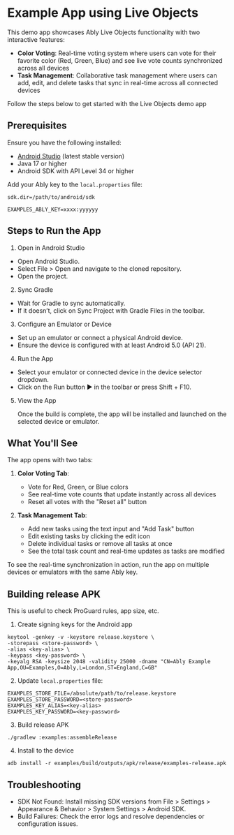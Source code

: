 # Example App using Live Objects

This demo app showcases Ably Live Objects functionality with two interactive features:

- **Color Voting**: Real-time voting system where users can vote for their favorite color (Red, Green, Blue) and see live vote counts synchronized across all devices
- **Task Management**: Collaborative task management where users can add, edit, and delete tasks that sync in real-time across all connected devices

Follow the steps below to get started with the Live Objects demo app

## Prerequisites

Ensure you have the following installed:
- [Android Studio](https://developer.android.com/studio) (latest stable version)
- Java 17 or higher
- Android SDK with API Level 34 or higher

Add your Ably key to the `local.properties` file:

```properties
sdk.dir=/path/to/android/sdk

EXAMPLES_ABLY_KEY=xxxx:yyyyyy
```

## Steps to Run the App

1. Open in Android Studio

  - Open Android Studio.
  - Select File > Open and navigate to the cloned repository.
  - Open the project.

2. Sync Gradle

  - Wait for Gradle to sync automatically.
  - If it doesn’t, click on Sync Project with Gradle Files in the toolbar.

3. Configure an Emulator or Device

  - Set up an emulator or connect a physical Android device.
  - Ensure the device is configured with at least Android 5.0 (API 21).

4. Run the App

  - Select your emulator or connected device in the device selector dropdown.
  - Click on the Run button ▶️ in the toolbar or press Shift + F10.

5. View the App

   Once the build is complete, the app will be installed and launched on the selected device or emulator.

## What You'll See

The app opens with two tabs:

1. **Color Voting Tab**: 
   - Vote for Red, Green, or Blue colors
   - See real-time vote counts that update instantly across all devices
   - Reset all votes with the "Reset all" button

2. **Task Management Tab**:
   - Add new tasks using the text input and "Add Task" button
   - Edit existing tasks by clicking the edit icon
   - Delete individual tasks or remove all tasks at once
   - See the total task count and real-time updates as tasks are modified

To see the real-time synchronization in action, run the app on multiple devices or emulators with the same Ably key.

## Building release APK

This is useful to check ProGuard rules, app size, etc. 

1. Create signing keys for the Android app

```shell
keytool -genkey -v -keystore release.keystore \
-storepass <store-password> \
-alias <key-alias> \
-keypass <key-password> \
-keyalg RSA -keysize 2048 -validity 25000 -dname "CN=Ably Example App,OU=Examples,O=Ably,L=London,ST=England,C=GB"
```

2. Update `local.properties` file:

```properties
EXAMPLES_STORE_FILE=/absolute/path/to/release.keystore
EXAMPLES_STORE_PASSWORD=<store-password>
EXAMPLES_KEY_ALIAS=<key-alias>
EXAMPLES_KEY_PASSWORD=<key-password>
```

3. Build release APK

```shell
./gradlew :examples:assembleRelease 
```

4. Install to the device

```shell
adb install -r examples/build/outputs/apk/release/examples-release.apk 
```

## Troubleshooting

- SDK Not Found: Install missing SDK versions from File > Settings > Appearance & Behavior > System Settings > Android SDK.
- Build Failures: Check the error logs and resolve dependencies or configuration issues.
